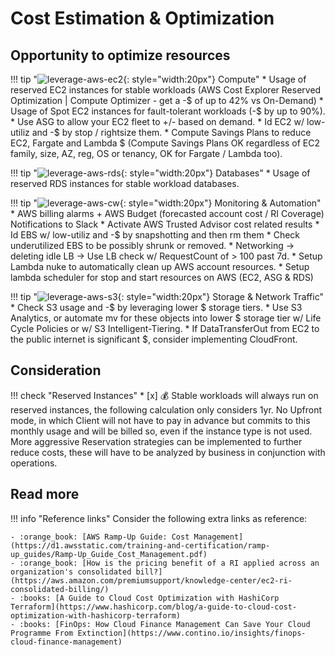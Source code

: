 # Cost Estimation & Optimization

## Opportunity to optimize resources

!!! tip "![leverage-aws-ec2](../../../../assets/images/icons/aws-emojipack/Compute_AmazonEC2.png "Leverage"){: style="width:20px"} Compute"
    * Usage of reserved EC2 instances for stable workloads (AWS Cost Explorer Reserved Optimization | Compute 
    Optimizer - get a -$ of up to 42% vs On-Demand)
    * Usage of Spot EC2 instances for fault-tolerant workloads (-$ by up to 90%).
    * Use ASG to allow your EC2 fleet to +/- based on demand.
    * Id EC2 w/ low-utiliz and -$ by stop / rightsize them.
    * Compute Savings Plans to reduce EC2, Fargate and Lambda $ (Compute Savings Plans OK regardless of EC2 family,
     size, AZ, reg, OS or tenancy, OK for Fargate / Lambda too).

!!! tip "![leverage-aws-rds](../../../../assets/images/icons/aws-emojipack/Database_AmazonRDS.png "Leverage"){: style="width:20px"} Databases"
    * Usage of reserved RDS instances for stable workload databases.

!!! tip "![leverage-aws-cw](../../../../assets/images/icons/aws-emojipack/ManagementTools_AmazonCloudWatch.png "Leverage"){: style="width:20px"} Monitoring & Automation"
    * AWS billing alarms + AWS Budget (forecasted account cost / RI Coverage) Notifications to Slack
    * Activate AWS Trusted Advisor cost related results
        * Id EBS w/ low-utiliz and -$ by snapshotting and then rm them
        * Check underutilized EBS to be possibly shrunk or removed.
        * Networking -> deleting idle LB -> Use LB check w/ RequestCount of > 100 past 7d.
    * Setup Lambda nuke to automatically clean up AWS account resources.
    * Setup lambda scheduler for stop and start resources on AWS (EC2, ASG & RDS)

!!! tip "![leverage-aws-s3](../../../../assets/images/icons/aws-emojipack/Storage_AmazonS3.png "Leverage"){: style="width:20px"} Storage & Network Traffic"
    * Check S3 usage and -$ by leveraging lower $ storage tiers.
    * Use S3 Analytics, or automate mv for these objects into lower $ storage tier w/ Life Cycle Policies or w/ S3
    Intelligent-Tiering.
    * If DataTransferOut from EC2 to the public internet is significant $, consider implementing CloudFront.

## Consideration

!!! check "Reserved Instances" 
    * [x] :moneybag: Stable workloads will always run on reserved instances, the following calculation only considers 1yr. No Upfront mode,
    in which Client will not have to pay in advance but commits to this monthly usage and will be billed so, even if the
    instance type is not used. More aggressive Reservation strategies can be implemented to further reduce costs, these
    will have to be analyzed by business in conjunction with operations.


## Read more

!!! info "Reference links"
    Consider the following extra links as reference:
         
    - :orange_book: [AWS Ramp-Up Guide: Cost Management](https://d1.awsstatic.com/training-and-certification/ramp-up_guides/Ramp-Up_Guide_Cost_Management.pdf)
    - :orange_book: [How is the pricing benefit of a RI applied across an organization's consolidated bill?](https://aws.amazon.com/premiumsupport/knowledge-center/ec2-ri-consolidated-billing/)
    - :books: [A Guide to Cloud Cost Optimization with HashiCorp Terraform](https://www.hashicorp.com/blog/a-guide-to-cloud-cost-optimization-with-hashicorp-terraform)
    - :books: [FinOps: How Cloud Finance Management Can Save Your Cloud Programme From Extinction](https://www.contino.io/insights/finops-cloud-finance-management)
